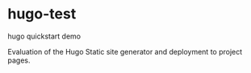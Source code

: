 # hugo-test
hugo quickstart demo

Evaluation of the Hugo Static site generator and deployment to project pages.
